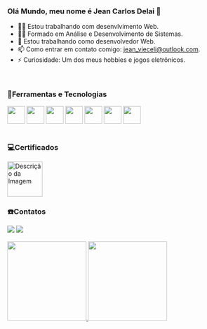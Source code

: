 ### Olá Mundo, meu nome é Jean Carlos Delai 👋

- 🧑‍💻 Estou trabalhando com desenvlvimento Web.
- 🧑‍🎓 Formado em Análise e Desenvolvimento de Sistemas.
- 🌱 Estou trabalhando como desenvolvedor Web.
- 📫 Como entrar em contato comigo: jean_vieceli@outlook.com.
- ⚡ Curiosidade: Um dos meus hobbies e jogos eletrônicos.
<br>

### 🔨Ferramentas e Tecnologias
<div>
    <img src="https://cdn.jsdelivr.net/gh/devicons/devicon/icons/html5/html5-original.svg" width="40" height="40"/>
    <img src="https://cdn.jsdelivr.net/gh/devicons/devicon/icons/css3/css3-original.svg" width="40" height="40"/>
    <img src="https://cdn.jsdelivr.net/gh/devicons/devicon/icons/javascript/javascript-original.svg" width="40" height="40"/>
    <img src="https://cdn.jsdelivr.net/gh/devicons/devicon/icons/typescript/typescript-original.svg" width="40" height="40"/>
    <img src="https://cdn.jsdelivr.net/gh/devicons/devicon/icons/nodejs/nodejs-original.svg" width="40" height="40"/>
    <img src="https://cdn.jsdelivr.net/gh/devicons/devicon/icons/react/react-original.svg" width="40" height="40">
    <img src="https://cdn.jsdelivr.net/gh/devicons/devicon/icons/php/php-original.svg" width="40" height="40">
</div>
<br>

### 💻Certificados
<div>
   <a href="https://www.credly.com/badges/7bbf2b33-e653-41e1-84ac-839a9daf3f77/public_url">
        <img width="80" height="80" src="https://images.credly.com/size/340x340/images/00634f82-b07f-4bbd-a6bb-53de397fc3a6/image.png" alt="Descrição da Imagem">
    </a>
<br>

### ☎️Contatos

<div>
<a href="https://www.instagram.com/jean_delai" target="_blank"><img src="https://img.shields.io/badge/-Instagram-%23E4405F?style=for-the-badge&logo=instagram&logoColor=white" target="_blank"></a>
<a href="https://www.linkedin.com/in/jean-carlos-delai-vieceli-9b21a7243/" target="_blank"><img src="https://img.shields.io/badge/-LinkedIn-%230077B5?style=for-the-badge&logo=linkedin&logoColor=white" target="_blank"></a>   
</div>

<br>

<div>
<a href="https://github.com/JeanCarlosDelai">
<img height="180em" src="https://github-readme-stats.vercel.app/api/top-langs/?username=JeanCarlosDelai&layout=compact&langs_count=7&theme=dracula"/>
<img height="180em" src="https://github-readme-stats.vercel.app/api?username=JeanCarlosDelai&show_icons=true&theme=dracula&include_all_commits=true&count_private=true"/>
</div>
